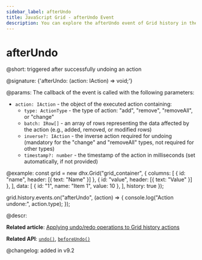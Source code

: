```yaml
---
sidebar_label: afterUndo
title: JavaScript Grid - afterUndo Event 
description: You can explore the afterUndo event of Grid history in the documentation of the DHTMLX JavaScript UI library. Browse developer guides and API reference, try out code examples and live demos, and download a free 30-day evaluation version of DHTMLX Suite.
---
```


# afterUndo

@short: triggered after successfully undoing an action

@signature: {'afterUndo: (action: IAction) => void;'}

@params:
The callback of the event is called with the following parameters:
- `action: IAction` - the object of the executed action containing:
    - `type: ActionType` - the type of action: "add", "remove", "removeAll", or "change"
    - `batch: IRow[]` - an array of rows representing the data affected by the action (e.g., added, removed, or modified rows)
    - `inverse?: IAction` - the inverse action required for undoing (mandatory for the "change" and "removeAll" types, not required for other types)
    - `timestamp?: number` - the timestamp of the action in milliseconds (set automatically, if not provided)

@example:
const grid = new dhx.Grid("grid_container", {
    columns: [
        { id: "name", header: [{ text: "Name" }] },
        { id: "value", header: [{ text: "Value" }] },
    ],
    data: [
        { id: "1", name: "Item 1", value: 10 },
    ],
    history: true
});

grid.history.events.on("afterUndo", (action) => {
    console.log("Action undone:", action.type);
});

@descr:

**Related article**: [Applying undo/redo operations to Grid history actions](grid/usage_history.md/#applying-undoredo-operations-to-grid-history-actions)

**Related API**: [`undo()`](grid/api/history/undo_method.md), [`beforeUndo()`](grid/api/history/beforeundo_event.md)

@changelog:
added in v9.2